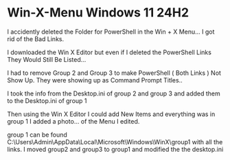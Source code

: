 # Win-X-Menu Windows 11 24H2
I accidently deleted the Folder for PowerShell in the Win + X Menu... I got rid of the Bad Links.

I downloaded the Win X Editor but even if I deleted the PowerShell Links
They Would Still Be Listed...

I had to remove Group 2 and Group 3 to make PowerShell ( Both Links ) Not Show Up.
They were showing up as Command Prompt Titles..

I took the info from the Desktop.ini of group 2 and group 3
and added them to the Desktop.ini of group 1

Then using the Win X Editor I could add New Items and everything was in group 1
I added a photo... of the Menu I edited.

group 1 can be found  C:\Users\Admin\AppData\Local\Microsoft\Windows\WinX\group1
with all the links. I moved group2 and group3 to group1 and modified the the desktop.ini
